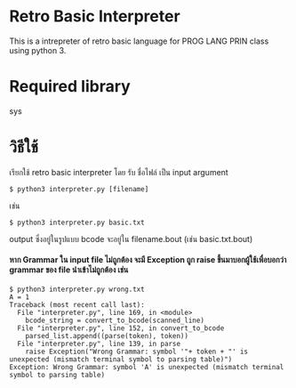 # Retro Basic Interpreter
This is a intrepreter of retro basic language for PROG LANG PRIN class using python 3.
# Required library
sys
# วิธีใช้
เรียกใช้ retro basic interpreter โดย รับ ชื่อไฟล์ เป็น input argument
```shell
$ python3 interpreter.py [filename]
```
เช่น 
```shell
$ python3 interpreter.py basic.txt
```
output ซึ่งอยู่ในรูปแบบ bcode จะอยู่ใน filename.bout (เช่น basic.txt.bout)
<h4>หาก Grammar ใน input file ไม่ถูกต้อง จะมี Exception ถูก raise ขึ้นมาบอกผู้ใช้เพื่อบอกว่า grammar ของ file นำเข้าไม่ถูกต้อง เช่น</h4>

``` shell
$ python3 interpreter.py wrong.txt
A = 1
Traceback (most recent call last):
  File "interpreter.py", line 169, in <module>
    bcode_string = convert_to_bcode(scanned_line)
  File "interpreter.py", line 152, in convert_to_bcode
    parsed_list.append((parse(token), token))
  File "interpreter.py", line 139, in parse
    raise Exception("Wrong Grammar: symbol '"+ token + "' is unexpected (mismatch terminal symbol to parsing table)") 
Exception: Wrong Grammar: symbol 'A' is unexpected (mismatch terminal symbol to parsing table)


```
